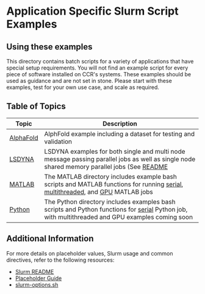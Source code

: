 # Application Specific Slurm Script Examples

## Using these examples

This directory contains batch scripts for a variety of applications that have special setup requirements.  You will not find an example script for every piece of software installed on CCR's systems.  These examples should be used as guidance and are not set in stone.  Please start with these examples, test for your own use case, and scale as required.

## Table of Topics

| Topic                                | Description |
|--------------------------------------|------------------------|
| [AlphaFold](./alphafold)                | AlphFold example including a dataset for testing and validation |
| [LSDYNA](./lsdyna)                      | LSDYNA examples for both single and multi node message passing parallel jobs as well as single node shared memory parallel jobs (See [README](./lsdyna/README.md) |
| [MATLAB](./matlab)                      | The MATLAB directory includes example bash scripts and MATLAB functions for running [serial](./matlab/serial), [multithreaded](./matlab/multithreaded), and [GPU](./matlab/GPU) MATLAB jobs |
| [Python](./python)                      | The Python directory includes examples bash scripts and Python functions for [serial](./python/serial) Python job, with multithreaded and GPU examples coming soon |

## Additional Information

For more details on placeholder values, Slurm usage and common directives, refer to the following resources:

- [Slurm README](../README.md)
- [Placeholder Guide](../README.md#placeholders)
- [slurm-options.sh](../slurm-options.sh)
